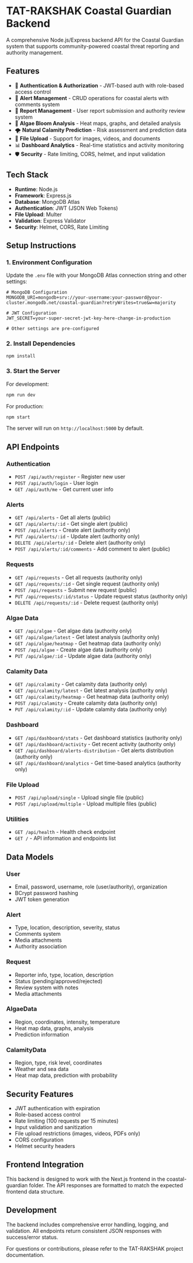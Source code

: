 # TAT-RAKSHAK Coastal Guardian Backend

A comprehensive Node.js/Express backend API for the Coastal Guardian system that supports community-powered coastal threat reporting and authority management.

## Features

- 🔐 **Authentication & Authorization** - JWT-based auth with role-based access control
- 🚨 **Alert Management** - CRUD operations for coastal alerts with comments system
- 📝 **Report Management** - User report submission and authority review system
- 🌊 **Algae Bloom Analysis** - Heat maps, graphs, and detailed analysis
- 🌪️ **Natural Calamity Prediction** - Risk assessment and prediction data
- 📁 **File Upload** - Support for images, videos, and documents
- 📊 **Dashboard Analytics** - Real-time statistics and activity monitoring
- 🛡️ **Security** - Rate limiting, CORS, helmet, and input validation

## Tech Stack

- **Runtime**: Node.js
- **Framework**: Express.js
- **Database**: MongoDB Atlas
- **Authentication**: JWT (JSON Web Tokens)
- **File Upload**: Multer
- **Validation**: Express Validator
- **Security**: Helmet, CORS, Rate Limiting

## Setup Instructions

### 1. Environment Configuration

Update the `.env` file with your MongoDB Atlas connection string and other settings:

```env
# MongoDB Configuration
MONGODB_URI=mongodb+srv://your-username:your-password@your-cluster.mongodb.net/coastal-guardian?retryWrites=true&w=majority

# JWT Configuration
JWT_SECRET=your-super-secret-jwt-key-here-change-in-production

# Other settings are pre-configured
```

### 2. Install Dependencies

```bash
npm install
```

### 3. Start the Server

For development:
```bash
npm run dev
```

For production:
```bash
npm start
```

The server will run on `http://localhost:5000` by default.

## API Endpoints

### Authentication
- `POST /api/auth/register` - Register new user
- `POST /api/auth/login` - User login
- `GET /api/auth/me` - Get current user info

### Alerts
- `GET /api/alerts` - Get all alerts (public)
- `GET /api/alerts/:id` - Get single alert (public)
- `POST /api/alerts` - Create alert (authority only)
- `PUT /api/alerts/:id` - Update alert (authority only)
- `DELETE /api/alerts/:id` - Delete alert (authority only)
- `POST /api/alerts/:id/comments` - Add comment to alert (public)

### Requests
- `GET /api/requests` - Get all requests (authority only)
- `GET /api/requests/:id` - Get single request (authority only)
- `POST /api/requests` - Submit new request (public)
- `PUT /api/requests/:id/status` - Update request status (authority only)
- `DELETE /api/requests/:id` - Delete request (authority only)

### Algae Data
- `GET /api/algae` - Get algae data (authority only)
- `GET /api/algae/latest` - Get latest analysis (authority only)
- `GET /api/algae/heatmap` - Get heatmap data (authority only)
- `POST /api/algae` - Create algae data (authority only)
- `PUT /api/algae/:id` - Update algae data (authority only)

### Calamity Data
- `GET /api/calamity` - Get calamity data (authority only)
- `GET /api/calamity/latest` - Get latest analysis (authority only)
- `GET /api/calamity/heatmap` - Get heatmap data (authority only)
- `POST /api/calamity` - Create calamity data (authority only)
- `PUT /api/calamity/:id` - Update calamity data (authority only)

### Dashboard
- `GET /api/dashboard/stats` - Get dashboard statistics (authority only)
- `GET /api/dashboard/activity` - Get recent activity (authority only)
- `GET /api/dashboard/alerts-distribution` - Get alerts distribution (authority only)
- `GET /api/dashboard/analytics` - Get time-based analytics (authority only)

### File Upload
- `POST /api/upload/single` - Upload single file (public)
- `POST /api/upload/multiple` - Upload multiple files (public)

### Utilities
- `GET /api/health` - Health check endpoint
- `GET /` - API information and endpoints list

## Data Models

### User
- Email, password, username, role (user/authority), organization
- BCrypt password hashing
- JWT token generation

### Alert
- Type, location, description, severity, status
- Comments system
- Media attachments
- Authority association

### Request
- Reporter info, type, location, description
- Status (pending/approved/rejected)
- Review system with notes
- Media attachments

### AlgaeData
- Region, coordinates, intensity, temperature
- Heat map data, graphs, analysis
- Prediction information

### CalamityData
- Region, type, risk level, coordinates
- Weather and sea data
- Heat map data, prediction with probability

## Security Features

- JWT authentication with expiration
- Role-based access control
- Rate limiting (100 requests per 15 minutes)
- Input validation and sanitization
- File upload restrictions (images, videos, PDFs only)
- CORS configuration
- Helmet security headers

## Frontend Integration

This backend is designed to work with the Next.js frontend in the coastal-guardian folder. The API responses are formatted to match the expected frontend data structure.

## Development

The backend includes comprehensive error handling, logging, and validation. All endpoints return consistent JSON responses with success/error status.

For questions or contributions, please refer to the TAT-RAKSHAK project documentation.
